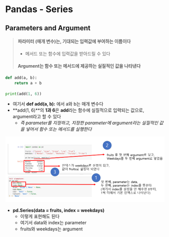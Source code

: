 # Pandas - Series





## Parameters and Argument

> #### 파라미터 (매개 변수)는, 기대되는 입력값에 부여하는 이름이다
>
> - 메서드 또는 함수에 입력값을 받아드릴 수 있다
>
> #### Argument는 함수 또는 메서드에 제공하는 실질적인 값을 나타낸다



```python
def add(a, b):
    return a + b

print(add(1, 6))
```

- 여기서 **def add(a, b):** 에서 a와 b는 매개 변수다
- **add(1, 6)**의 **1과 6**은 **add**라는 함수에 실질적으로 입력되는 값으로, argument라고 할 수 있다
  - *즉 parameter를 지정하고, 지정한 parameter에 argument라는 실질적인 값을 넣어서 함수 또는 메서드를 실행한다*



![image-20230422163849424](5_데이터분석_Pandas_Series.assets/image-20230422163849424.png)

- **pd.Series(data = fruits, index = weekdays)**
  - 이렇게 표현해도 된다
  - 여기서 data와 index는 parameter
  - fruits와 weekdays는 argument



